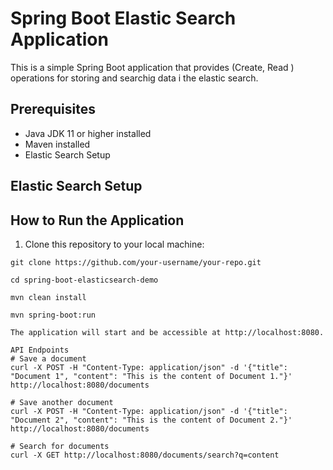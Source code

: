 # Spring Boot Elastic Search Application

This is a simple Spring Boot application that provides (Create, Read ) operations for storing and searchig data i the elastic search.

## Prerequisites

- Java JDK 11 or higher installed
- Maven installed
- Elastic Search Setup


## Elastic Search Setup



## How to Run the Application

1. Clone this repository to your local machine:

```shell
git clone https://github.com/your-username/your-repo.git

cd spring-boot-elasticsearch-demo

mvn clean install

mvn spring-boot:run

The application will start and be accessible at http://localhost:8080.

API Endpoints
# Save a document
curl -X POST -H "Content-Type: application/json" -d '{"title": "Document 1", "content": "This is the content of Document 1."}' http://localhost:8080/documents

# Save another document
curl -X POST -H "Content-Type: application/json" -d '{"title": "Document 2", "content": "This is the content of Document 2."}' http://localhost:8080/documents

# Search for documents
curl -X GET http://localhost:8080/documents/search?q=content
